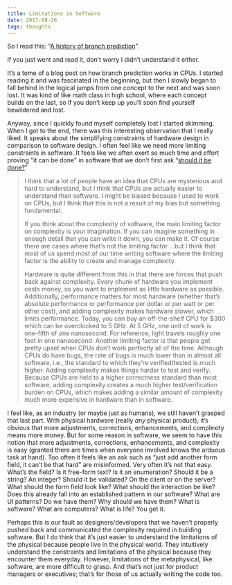 ```yaml
---
title: Limitations in Software
date: 2017-08-26
tags: thoughts 
---
```


So I read this: “[A history of branch prediction](https://danluu.com/branch-prediction/)”.

If you just went and read it, don’t worry I didn’t understand it either.

It’s a tome of a blog post on how branch prediction works in CPUs. I started reading it and was fascinated in the beginning, but then I slowly began to fall behind in the logical jumps from one concept to the next and was soon lost. It was kind of like math class in high school, where each concept builds on the last, so if you don’t keep up you’ll soon find yourself bewildered and lost. 

Anyway, since I quickly found myself completely lost I started skimming. When I got to the end, there was this interesting observation that I really liked. It speaks about the simplifying constraints of hardware design in comparison to software design. I often feel like we need more limiting constraints in software. It feels like we often exert so much time and effort proving "it can be done" in software that we don’t first ask “[should it be done?](http://s2.quickmeme.com/img/59/5940114b57a48c126522c65b6fb0936a900871a0fa482eafabb9e9af07412764.jpg)”

> I think that a lot of people have an idea that CPUs are mysterious and hard to understand, but I think that CPUs are actually easier to understand than software. I might be biased because I used to work on CPUs, but I think that this is not a result of my bias but something fundamental.
> 
> If you think about the complexity of software, the main limiting factor on complexity is your imagination. If you can imagine something in enough detail that you can write it down, you can make it. Of course there are cases where that’s not the limiting factor …but I think that most of us spend most of our time writing software where the limiting factor is the ability to create and manage complexity.
> 
> Hardware is quite different from this in that there are forces that push back against complexity. Every chunk of hardware you implement costs money, so you want to implement as little hardware as possible. Additionally, performance matters for most hardware (whether that’s absolute performance or performance per dollar or per watt or per other cost), and adding complexity makes hardware slower, which limits performance. Today, you can buy an off-the-shelf CPU for $300 which can be overclocked to 5 GHz. At 5 GHz, one unit of work is one-fifth of one nanosecond. For reference, light travels roughly one foot in one nanosecond. Another limiting factor is that people get pretty upset when CPUs don’t work perfectly all of the time. Although CPUs do have bugs, the rate of bugs is much lower than in almost all software, i.e., the standard to which they’re verified/tested is much higher. Adding complexity makes things harder to test and verify. Because CPUs are held to a higher correctness standard than most software, adding complexity creates a much higher test/verification burden on CPUs, which makes adding a similar amount of complexity much more expensive in hardware than in software.

I feel like, as an industry (or maybe just as humans), we still haven’t grasped that last part. With physical hardware (really *any* physical product), it’s obvious that more adjustments, corrections, enhancements, and complexity means more money. But for some reason in software, we seem to have this notion that more adjustments, corrections, enhancements, and complexity is easy (granted there are times when everyone involved knows the arduous task at hand). Too often it feels like an ask such as “just add another form field, it can’t be that hard” are misinformed. Very often it’s not that easy. What’s the field? Is it free-form text? Is it an enumeration? Should it be a string? An integer? Should it be validated? On the client or on the server? What should the form field look like? What should the interaction be like? Does this already fall into an established pattern in our software? What are UI patterns? Do we have them? Why should we have them? What is software? What are computers? What is life? You get it.

Perhaps this is our fault as designers/developers that we haven’t properly pushed back and communicated the complexity required in building software. But I do think that it’s just easier to understand the limitations of the physical because people live in the physical world. They intuitively understand the constraints and limitations of the physical because they encounter them everyday. However, limitations of the metaphysical, like software, are more difficult to grasp. And that’s not just for product managers or executives; that’s for those of us actually writing the code too.